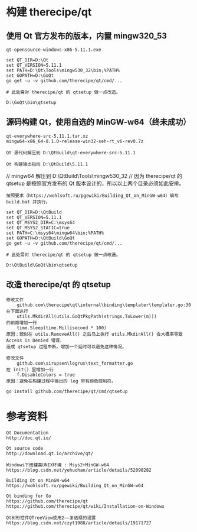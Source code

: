# 构建 therecipe/qt

## 使用 Qt 官方发布的版本，内置 mingw320_53

	qt-opensource-windows-x86-5.11.1.exe

	set QT_DIR=D:\Qt
	set QT_VERSION=5.11.1
	set PATH=D:\Qt\Tools\mingw530_32\bin;%PATH%
	set GOPATH=D:\GoQt
	go get -u -v github.com/therecipe/qt/cmd/...

	# 此处需对 therecipe/qt 的 qtsetup 做一点改造。

	D:\GoQt\bin\qtsetup

## 源码构建 Qt，使用自选的 MinGW-w64（终未成功）

	qt-everywhere-src-5.11.1.tar.xz
	mingw64-x86_64-8.1.0-release-win32-seh-rt_v6-rev0.7z

	Qt 源代码解压到 D:\QtBuild\qt-everywhere-src-5.11.1

	Qt 构建输出指向 D:\QtBuild\5.11.1

//	mingw64 解压到 D:\QtBuild\Tools\mingw530_32
//	因为 therecipe/qt 的 qtsetup 是按照官方发布的 Qt 版本设计的，所以以上两个目录必须如此安排。

	按照要求（https://wohlsoft.ru/pgewiki/Building_Qt_on_MinGW-w64）编写 build.bat 并执行。

	set QT_DIR=D:\QtBuild
	set QT_VERSION=5.11.1
	set QT_MSYS2_DIR=C:\msys64
	set QT_MSYS2_STATIC=true
	set PATH=C:\msys64\mingw64\bin;%PATH%
	set GOPATH=D:\QtBuild\GoQt
	go get -u -v github.com/therecipe/qt/cmd/...

	# 此处需对 therecipe/qt 的 qtsetup 做一点改造。

	D:\QtBuild\GoQt\bin\qtsetup

## 改造 therecipe/qt 的 qtsetup

	修改文件
		github.com\therecipe\qt\internal\binding\templater\templater.go:30
	在下面这行
		utils.MkdirAll(utils.GoQtPkgPath(strings.ToLower(m)))
	的前面增加一行
		time.Sleep(time.Millisecond * 100)
	原因：貌似在 utils.RemoveAll() 之后马上执行 utils.MkdirAll() 会大概率导致 Access is Denied 错误，
	造成 qtsetup 过程中断。增加一个延时可以避免这种情况。

	修改文件
		github.com\sirupsen\logrus\text_formatter.go
	在 init() 里增加一行
		f.DisableColors = true
	原因：避免在构建过程中输出的 log 带有颜色控制符。

	go install github.com/therecipe/qt/cmd/qtsetup

# 参考资料

	Qt Documentation
	http://doc.qt.io/

	Qt source code
	http://download.qt.io/archive/qt/

	Windows下搭建类UNIX环境 : Msys2+MinGW-w64
	https://blog.csdn.net/yehuohan/article/details/52090282

	Building Qt on MinGW-w64
	https://wohlsoft.ru/pgewiki/Building_Qt_on_MinGW-w64

	Qt binding for Go
	https://github.com/therecipe/qt
	https://github.com/therecipe/qt/wiki/Installation-on-Windows

	Qt树形控件QTreeView使用2——复选框的设置
	https://blog.csdn.net/czyt1988/article/details/19171727
